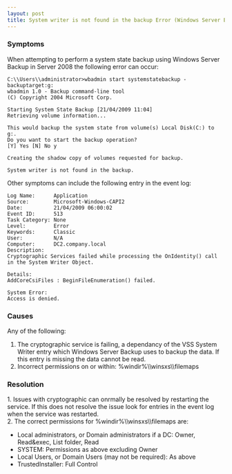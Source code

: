 ```yaml
---
layout: post 
title: System writer is not found in the backup Error (Windows Server Backup)
---
```


### Symptoms

When attempting to perform a system state backup using Windows Server
Backup in Server 2008 the following error can occur:

    C:\\Users\\administrator>wbadmin start systemstatebackup -backuptarget:g:
    wbadmin 1.0 - Backup command-line tool
    (C) Copyright 2004 Microsoft Corp.

    Starting System State Backup [21/04/2009 11:04]
    Retrieving volume information...

    This would backup the system state from volume(s) Local Disk(C:) to g:.
    Do you want to start the backup operation?
    [Y] Yes [N] No y

    Creating the shadow copy of volumes requested for backup.

    System writer is not found in the backup.

Other symptoms can include the following entry in the event log:

    Log Name:      Application
    Source:        Microsoft-Windows-CAPI2
    Date:          21/04/2009 06:00:02
    Event ID:      513
    Task Category: None
    Level:         Error
    Keywords:      Classic
    User:          N/A
    Computer:      DC2.company.local
    Description:
    Cryptographic Services failed while processing the OnIdentity() call in the System Writer Object.

    Details:
    AddCoreCsiFiles : BeginFileEnumeration() failed.

    System Error:
    Access is denied.

### Causes

Any of the following:

1.  The cryptographic service is failing, a dependancy of the VSS System
    Writer entry which Windows Server Backup uses to backup the data. If
    this entry is missing the data cannot be read.
2.  Incorrect permissions on or within: %windir%\\\\winsxs\\\\filemaps

### Resolution

1\. Issues with cryptographic can onrmally be resolved by restarting the
service. If this does not resolve the issue look for entries in the
event log when the service was restarted.\
2. The correct permissions for %windir%\\\\winsxs\\\\filemaps are:

-   Local administrators, or Domain administrators if a DC: Owner,
    Read&exec, List folder, Read
-   SYSTEM: Permissions as above excluding Owner
-   Local Users, or Domain Users (may not be required): As above
-   TrustedInstaller: Full Control
